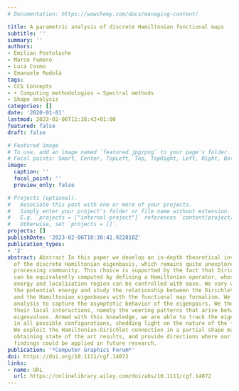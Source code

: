 ```yaml
---
# Documentation: https://wowchemy.com/docs/managing-content/

title: A parametric analysis of discrete Hamiltonian functional maps
subtitle: ''
summary: ''
authors:
- Emilian Postolache
- Marco Fumero
- Luca Cosmo
- Emanuele Rodolà
tags:
- CCS Concepts
- • Computing methodologies → Spectral methods
- Shape analysis
categories: []
date: '2020-01-01'
lastmod: 2023-02-06T11:38:42+01:00
featured: false
draft: false

# Featured image
# To use, add an image named `featured.jpg/png` to your page's folder.
# Focal points: Smart, Center, TopLeft, Top, TopRight, Left, Right, BottomLeft, Bottom, BottomRight.
image:
  caption: ''
  focal_point: ''
  preview_only: false

# Projects (optional).
#   Associate this post with one or more of your projects.
#   Simply enter your project's folder or file name without extension.
#   E.g. `projects = ["internal-project"]` references `content/project/deep-learning/index.md`.
#   Otherwise, set `projects = []`.
projects: []
publishDate: '2023-02-06T10:38:41.922810Z'
publication_types:
- '2'
abstract: Abstract In this paper we develop an in-depth theoretical investigation
  of the discrete Hamiltonian eigenbasis, which remains quite unexplored in the geometry
  processing community. This choice is supported by the fact that Dirichlet eigenfunctions
  can be equivalently computed by defining a Hamiltonian operator, whose potential
  energy and localization region can be controlled with ease. We vary with continuity
  the potential energy and study the relationship between the Dirichlet Laplacian
  and the Hamiltonian eigenbases with the functional map formalism. We develop a global
  analysis to capture the asymptotic behavior of the eigenpairs. We then focus on
  their local interactions, namely the veering patterns that arise between proximal
  eigenvalues. Armed with this knowledge, we are able to track the eigenfunctions
  in all possible configurations, shedding light on the nature of the functional maps.
  We exploit the Hamiltonian-Dirichlet connection in a partial shape matching problem,
  obtaining state of the art results, and provide directions where our theoretical
  findings could be applied in future research.
publication: '*Computer Graphics Forum*'
doi: https://doi.org/10.1111/cgf.14072
links:
- name: URL
  url: https://onlinelibrary.wiley.com/doi/abs/10.1111/cgf.14072
---
```

